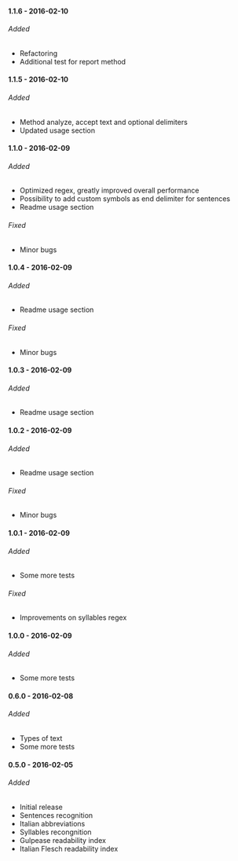 #### 1.1.6 - 2016-02-10
###### Added
- Refactoring
- Additional test for report method

#### 1.1.5 - 2016-02-10
###### Added
- Method analyze, accept text and optional delimiters
- Updated usage section

#### 1.1.0 - 2016-02-09
###### Added
- Optimized regex, greatly improved overall performance
- Possibility to add custom symbols as end delimiter for sentences
- Readme usage section

###### Fixed
- Minor bugs

#### 1.0.4 - 2016-02-09
###### Added
- Readme usage section

###### Fixed
- Minor bugs

#### 1.0.3 - 2016-02-09
###### Added
- Readme usage section

#### 1.0.2 - 2016-02-09
###### Added
- Readme usage section

###### Fixed
- Minor bugs

#### 1.0.1 - 2016-02-09
###### Added
- Some more tests

###### Fixed
- Improvements on syllables regex

#### 1.0.0 - 2016-02-09
###### Added
- Some more tests

#### 0.6.0 - 2016-02-08
###### Added
- Types of text
- Some more tests

#### 0.5.0 - 2016-02-05
###### Added
- Initial release
- Sentences recognition
- Italian abbreviations
- Syllables recongnition
- Gulpease readability index
- Italian Flesch readability index

